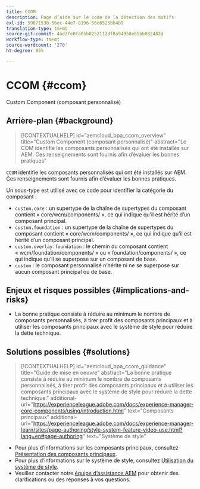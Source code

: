 ```yaml
---
title: CCOM
description: Page d’aide sur le code de la détection des motifs
exl-id: 59071538-56ec-44e7-8196-56e6525bb4b9
translation-type: tm+mt
source-git-commit: 4ad2fe0fa05b8252112df8a94958e65bb882482d
workflow-type: tm+mt
source-wordcount: '270'
ht-degree: 95%

---
```


# CCOM {#ccom}

Custom Component (composant personnalisé)

## Arrière-plan {#background}

>[!CONTEXTUALHELP]
>id="aemcloud_bpa_ccom_overview"
>title="Custom Component (composant personnalisé)"
>abstract="Le COM identifie les composants personnalisés qui ont été installés sur AEM. Ces renseignements sont fournis afin d’évaluer les bonnes pratiques"

`CCOM` identifie les composants personnalisés qui ont été installés sur AEM. Ces renseignements sont fournis afin d’évaluer les bonnes pratiques.

Un sous-type est utilisé avec ce code pour identifier la catégorie du composant :

* `custom.core` : un supertype de la chaîne de supertypes du composant contient « core/wcm/components/ », ce qui indique qu’il est hérité d’un composant principal.
* `custom.foundation` : un supertype de la chaîne de supertypes du composant contient « core/wcm/components/ », ce qui indique qu’il est hérité d’un composant principal.
* `custom.overlay.foundation` : le chemin du composant contient « wcm/foundation/components/ » ou « foundation/components/ », ce qui indique qu’il se superpose sur un composant de base.
* `custom` : le composant personnalisé n’hérite ni ne se superpose sur aucun composant principal ou de base.

## Enjeux et risques possibles {#implications-and-risks}

* La bonne pratique consiste à réduire au minimum le nombre de composants personnalisés, à tirer profit des composants principaux et à utiliser les composants principaux avec le système de style pour réduire la dette technique.

## Solutions possibles {#solutions}

>[!CONTEXTUALHELP]
>id="aemcloud_bpa_ccom_guidance"
>title="Guide de mise en oeuvre"
>abstract="La bonne pratique consiste à réduire au minimum le nombre de composants personnalisés, à tirer profit des composants principaux et à utiliser les composants principaux avec le système de style pour réduire la dette technique."
>additional-url="https://experienceleague.adobe.com/docs/experience-manager-core-components/using/introduction.html" text="Composants principaux"
>additional-url="https://experienceleague.adobe.com/docs/experience-manager-learn/sites/page-authoring/style-system-feature-video-use.html?lang=en#page-authoring" text="Système de style"

* Pour plus d’informations sur les composants principaux, consultez [Présentation des composants principaux](https://experienceleague.adobe.com/docs/experience-manager-core-components/using/introduction.html?lang=fr).
* Pour plus d’informations sur le système de style, consultez [Utilisation du système de style](https://experienceleague.adobe.com/docs/experience-manager-learn/sites/page-authoring/style-system-feature-video-use.html?lang=fr#page-authoring).
* Veuillez contacter notre [équipe d’assistance AEM](https://helpx.adobe.com/fr/enterprise/using/support-for-experience-cloud.html) pour obtenir des clarifications ou des réponses à vos questions.
